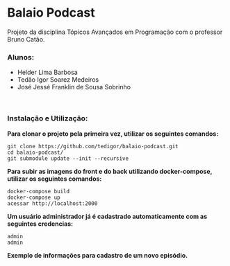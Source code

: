 # Balaio Podcast

Projeto da disciplina Tópicos Avançados em Programação com o professor Bruno Catão.

### Alunos:
- Helder Lima Barbosa
- Tedão Igor Soarez Medeiros
- José Jessé Franklin de Sousa Sobrinho

<br/>

### Instalação e Utilização:

**Para clonar o projeto pela primeira vez, utilizar os seguintes comandos:**

```
git clone https://github.com/tedigor/balaio-podcast.git
cd balaio-podcast/
git submodule update --init --recursive
```

**Para subir as imagens do front e do back utilizando docker-compose, utilizar os seguintes comandos:**

```
docker-compose build
docker-compose up
acessar http://localhost:2000
```

**Um usuário administrador já é cadastrado automaticamente com as seguintes credencias:**
```
admin
admin
```
**Exemplo de informações para cadastro de um novo episódio.**
